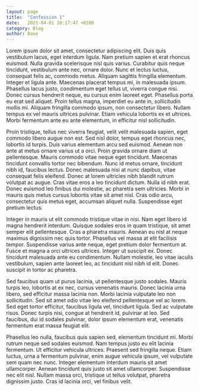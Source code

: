 ```yaml
---
layout: page
title:  "Confession 1"
date:   2021-04-01 10:17:47 +0100
category: Blog
author: Dave
---
```

Lorem ipsum dolor sit amet, consectetur adipiscing elit. Duis quis vestibulum lacus, eget interdum ligula. Nam pretium sapien et erat rhoncus euismod. Nulla gravida scelerisque nisl quis varius. Curabitur quis neque tincidunt, vestibulum ante nec, ornare dolor. Nunc et lectus luctus, consequat felis ac, commodo metus. Aliquam sagittis fringilla elementum. Integer et ligula ante. Maecenas placerat tempus mi, in malesuada ipsum. Phasellus lacus justo, condimentum eget tellus ut, viverra congue nisi. Donec cursus hendrerit neque, eu cursus enim laoreet eget. Phasellus porta eu erat sed aliquet. Proin tellus magna, imperdiet eu ante in, sollicitudin mollis mi. Aliquam fringilla commodo ipsum, non consectetur libero. Nullam tempus ex vel mauris ultrices pulvinar. Etiam vehicula lobortis ex et ultrices. Morbi fermentum ante eu ante elementum, in efficitur nisl sollicitudin.

Proin tristique, tellus nec viverra feugiat, velit velit malesuada sapien, eget commodo libero augue non est. Sed nisl dolor, tempus eget rhoncus nec, lobortis id turpis. Duis varius elementum arcu sed euismod. Aenean non ante at metus ornare varius ut a orci. Proin gravida ornare diam ut pellentesque. Mauris commodo vitae neque eget tincidunt. Maecenas tincidunt convallis tortor nec bibendum. Nunc id metus ornare, tincidunt nibh id, faucibus lectus. Donec malesuada nisi at nunc dapibus, vitae consequat felis eleifend. Donec at lorem ultricies nibh blandit rutrum volutpat ac augue. Cras vitae eros a leo tincidunt dictum. Nulla id nibh erat. Donec euismod leo finibus dui molestie, ac pharetra sem ultricies. Morbi in mauris quis metus cursus lobortis vitae sit amet nisl. Cras odio arcu, consectetur quis metus eget, accumsan aliquet nulla. Suspendisse eget pretium lectus.

Integer in mauris ut elit commodo tristique vitae in nisi. Nam eget libero id magna hendrerit interdum. Quisque sodales eros in quam tristique, sit amet semper elit pellentesque. Cras a pharetra mauris. Aenean eu nisl at neque maximus dignissim nec quis tortor. Phasellus vel massa at elit facilisis tempor. Suspendisse varius ante neque, eget pretium dolor fermentum at. Fusce et magna a orci ultrices ultrices. Integer ut suscipit ex. Donec tincidunt malesuada ante eu condimentum. Nullam molestie, leo vitae iaculis vestibulum, sapien ante laoreet leo, ac tincidunt nisl nibh id elit. Donec suscipit in tortor ac pharetra.

Sed faucibus quam ut purus lacinia, ut pellentesque justo sodales. Mauris turpis leo, lobortis at ex nec, cursus venenatis mauris. Donec lacinia urna libero, sed efficitur massa lacinia non. Morbi lacinia vulputate leo non sollicitudin. Sed sit amet odio vitae leo eleifend pellentesque vel ac lorem. Sed eget tortor efficitur, faucibus ligula vel, tincidunt ligula. Sed ac vulputate risus. Donec turpis nisi, congue at hendrerit id, pulvinar at leo. Sed faucibus, dui id sodales pulvinar, dolor ipsum elementum erat, venenatis fermentum erat massa feugiat elit.

Phasellus leo nulla, faucibus quis sapien sed, elementum tincidunt mi. Morbi rutrum neque sed sodales euismod. Nam tempus justo eu elit lacinia fermentum. Ut efficitur vehicula ultrices. Praesent sed fringilla neque. Etiam luctus, urna a fermentum pulvinar, enim augue vehicula ipsum, vel vulputate sem quam nec nunc. Integer elementum interdum mauris sit amet ullamcorper. Aenean tincidunt quis justo sit amet ullamcorper. Suspendisse nec elit nisl. Nullam massa orci, tristique ut tellus volutpat, pharetra dignissim justo. Cras id lacinia orci, vel finibus velit.